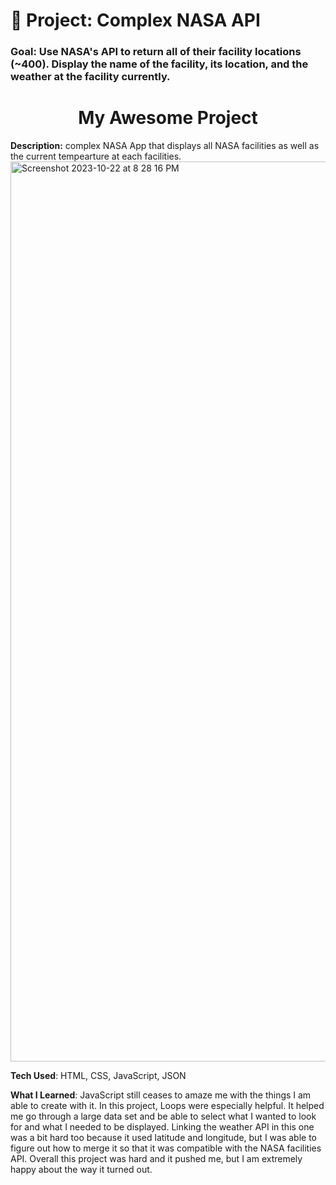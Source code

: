 # 🚀 Project: Complex NASA API

### Goal: Use NASA's API to return all of their facility locations (~400). Display the name of the facility, its location, and the weather at the facility currently. 
<h1 align=center>My Awesome Project</h1>
<b>Description:</b> complex NASA App that displays all NASA facilities as well as the current tempearture at each facilities.

<img width="1440" alt="Screenshot 2023-10-22 at 8 28 16 PM" src="https://github.com/briannawillis195/complex-nasa-bootcamp/assets/143905399/e6f431ff-449a-4efe-8f81-2bc6d771db05">

<b>Tech Used</b>: HTML, CSS, JavaScript, JSON

<b>What I Learned</b>: JavaScript still ceases to amaze me with the things I am able to create with it. In this project, Loops were especially helpful. It helped me go through a large data set and be able to select what I wanted to look for and what I needed to be displayed. Linking the weather API in this one was a bit hard too because it used latitude and longitude, but I was able to figure out how to merge it so that it was compatible with the NASA facilities API. Overall this project was hard and it pushed me, but I am extremely happy about the way it turned out.
